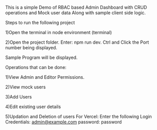 This is a simple Demo of RBAC based Admin Dashboard with CRUD operations and Mock user data Along with sample client side logic.

Steps to run the following project

1)Open the terminal in node environment (terminal)

2)Open the project folder. Enter: npm run dev.
Ctrl and Click the Port number being displayed.

Sample Program will be displayed.

Operations that can be done: 

1)View Admin and Editor Permissions. 

2)View mock users

3)Add Users

4)Edit existing user details

5)Updation and Deletion of users
For Vercel:
Enter the following Login Credentials: admin@example.com
password: password
